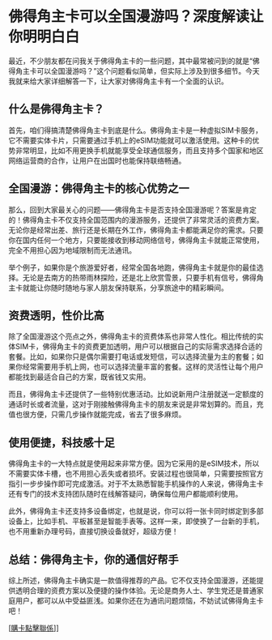 # 佛得角主卡可以全国漫游吗？深度解读让你明明白白

最近，不少朋友都在问我关于佛得角主卡的一些问题，其中最常被问到的就是“佛得角主卡可以全国漫游吗？”这个问题看似简单，但实际上涉及到很多细节。今天我就来给大家详细解答一下，让大家对佛得角主卡有一个全面的认识。

## 什么是佛得角主卡？

首先，咱们得搞清楚佛得角主卡到底是什么。佛得角主卡是一种虚拟SIM卡服务，它不需要实体卡片，只需要通过手机上的eSIM功能就可以激活使用。这种卡的优势非常明显，比如不用更换手机就能享受全球通信服务，而且支持多个国家和地区网络运营商的合作，让用户在出国时也能保持联络畅通。

## 全国漫游：佛得角主卡的核心优势之一

那么，回到大家最关心的问题——佛得角主卡是否支持全国漫游呢？答案是肯定的！佛得角主卡不仅支持全国范围内的漫游服务，还提供了非常灵活的资费方案。无论你是经常出差、旅行还是长期在外工作，佛得角主卡都能满足你的需求。只要你在国内任何一个地方，只要能接收到移动网络信号，佛得角主卡就能正常使用，完全不用担心因为地域限制而无法通讯。

举个例子，如果你是个旅游爱好者，经常全国各地跑，佛得角主卡就是你的最佳选择。无论是去南方的热带雨林探险，还是北上欣赏雪景，只要手机有信号，佛得角主卡就能让你随时随地与家人朋友保持联系，分享旅途中的精彩瞬间。

## 资费透明，性价比高

除了全国漫游这个亮点之外，佛得角主卡的资费体系也非常人性化。相比传统的实体SIM卡，佛得角主卡的资费更加透明，用户可以根据自己的实际需求选择合适的套餐。比如，如果你只是偶尔需要打电话或发短信，可以选择流量为主的套餐；如果你经常需要用手机上网，也可以选择流量丰富的套餐。这样的灵活性让每个用户都能找到最适合自己的方案，既省钱又实用。

而且，佛得角主卡还提供了一些特别优惠活动。比如说新用户注册就送一定额度的通话时长或者流量，这对于刚接触佛得角主卡的朋友来说是非常划算的。而且，充值也很方便，只需几步操作就能完成，省去了很多麻烦。

## 使用便捷，科技感十足

佛得角主卡的一大特点就是使用起来非常方便。因为它采用的是eSIM技术，所以不需要实体卡槽，也不用担心丢失或者损坏。安装过程也很简单，只需要按照官方指引一步步操作即可完成激活。对于不太熟悉智能手机操作的人来说，佛得角主卡还有专门的技术支持团队随时在线解答疑问，确保每位用户都能顺利使用。

此外，佛得角主卡还支持多设备绑定，也就是说，你可以将一张卡同时绑定到多部设备上，比如手机、平板甚至是智能手表等。这样一来，即使换了一台新的手机，也不用重新办理号码，直接切换设备就好，超级方便！

## 总结：佛得角主卡，你的通信好帮手

综上所述，佛得角主卡确实是一款值得推荐的产品。它不仅支持全国漫游，还能提供透明合理的资费方案以及便捷的操作体验。无论是商务人士、学生党还是普通家庭用户，都可以从中受益匪浅。如果你还在为通讯问题烦恼，不妨试试佛得角主卡吧！

[[購卡點擊聯係](https://t.me/s/esim1088)]]